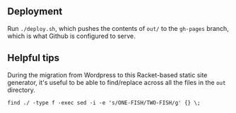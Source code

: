 
## Deployment

Run `./deploy.sh`, which pushes the contents of `out/` to the `gh-pages` branch, which is what Github is configured to serve.

## Helpful tips 

During the migration from Wordpress to this Racket-based static site generator, it's useful to be able to find/replace across all the files in the `out` directory.

```
find ./ -type f -exec sed -i -e 's/ONE-FISH/TWO-FISH/g' {} \;
```
